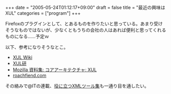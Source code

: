 +++
date = "2005-05-24T01:12:17+09:00"
draft = false
title = "最近の興味はXUL"
categories = ["program"]
+++

Firefoxのプラグインとして、とあるものを作りたいと思っている。あまり受けそうなものではないが、少なくともうちの会社の人はあれば便利と思ってくれるものになる……予定ｗ

以下、参考になりそうなとこ。

<ul><li><a href="http://wiki.fdiary.net/xul/">XUL Wiki</a></li><li><a href="http://xul-app.hp.infoseek.co.jp/">XUL研</a></li><li><a href="http://www.mozilla-japan.org/catalog/architecture/xul/">Mozilla 資料集: コアアーキテクチャ: XUL</a></li><li><a href="http://roachfiend.com/">roachfiend.com</a></li></ul>

その絡みで@ITの連載、<a href="http://www.atmarkit.co.jp/fxml/rensai2/xmltool01/01.html">役に立つXMLツール集</a>も一通り目を通したい。
